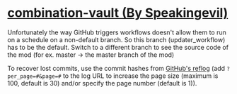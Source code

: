 # [combination-vault (By Speakingevil)](https://github.com/Speakingevil/combination-vault)

Unfortunately the way GitHub triggers workflows doesn't allow them to run on a schedule on a non-default branch. So this branch (updater_workflow) has to be the default. Switch to a different branch to see the source code of the mod (for ex. master -> the master branch of the mod)

To recover lost commits, use the commit hashes from [GitHub's reflog](https://api.github.com/repos/KtaneModules/combination-vault-Speakingevil/events) (add `?per_page=#&page=#` to the log URL to increase the page size (maximum is 100, default is 30) and/or specify the page number (default is 1)).
